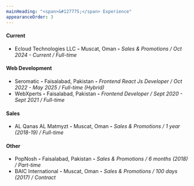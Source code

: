 ```yaml
---
mainHeading: "<span>&#127775;</span> Experience"
appearanceOrder: 3
---
```


#### Current
- Ecloud Technologies LLC **-** Muscat, Oman **-** *Sales & Promotions / Oct 2024 - Current / Full-time*

#### Web Development
- Seromatic **-** Faisalabad, Pakistan **-** *Frontend React Js Developer / Oct 2022 - May 2025 / Full-time (Hybrid)*
- WebXperts **-** Faisalabad, Pakistan **-** *Frontend Developer / Sept 2020 - Sept 2021 / Full-time*

#### Sales
- AL Qanas AL Matmyzt **-** Muscat, Oman **-** *Sales & Promotions / 1 year (2018-19) / Full-time*

#### Other
- PopNosh **-** Faisalabad, Pakistan **-** *Sales & Promotions / 6 months (2018) / Part-time*
- BAIC International **-** Muscat, Oman **-** *Sales & Promotions / 100 days (2017) / Contract*